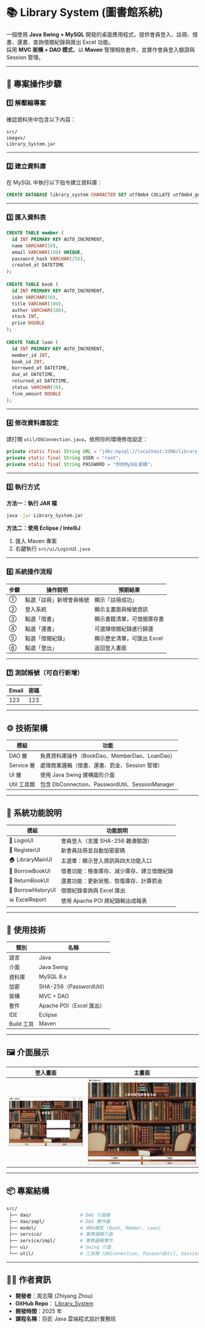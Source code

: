 # 📚 Library System (圖書館系統)

一個使用 **Java Swing + MySQL** 開發的桌面應用程式，提供會員登入、註冊、借書、還書、查詢借閱紀錄與匯出 Excel 功能。  
採用 **MVC 架構 + DAO 模式**，以 **Maven** 管理相依套件，並實作會員登入驗證與 Session 管理。

---

## 🧩 專案操作步驟

### 1️⃣ 解壓縮專案
確認資料夾中包含以下內容：

```
src/
images/
Library_System.jar
```

---

### 2️⃣ 建立資料庫
在 MySQL 中執行以下指令建立資料庫：

```sql
CREATE DATABASE library_system CHARACTER SET utf8mb4 COLLATE utf8mb4_general_ci;
```

---

### 3️⃣ 匯入資料表
```sql
CREATE TABLE member (
  id INT PRIMARY KEY AUTO_INCREMENT,
  name VARCHAR(50),
  email VARCHAR(100) UNIQUE,
  password_hash VARCHAR(256),
  created_at DATETIME
);

CREATE TABLE book (
  id INT PRIMARY KEY AUTO_INCREMENT,
  isbn VARCHAR(50),
  title VARCHAR(100),
  author VARCHAR(100),
  stock INT,
  price DOUBLE
);

CREATE TABLE loan (
  id INT PRIMARY KEY AUTO_INCREMENT,
  member_id INT,
  book_id INT,
  borrowed_at DATETIME,
  due_at DATETIME,
  returned_at DATETIME,
  status VARCHAR(20),
  fine_amount DOUBLE
);
```

---

### 4️⃣ 修改資料庫設定
請打開 `util/DbConnection.java`，依照你的環境修改設定：

```java
private static final String URL = "jdbc:mysql://localhost:3306/library_system?serverTimezone=UTC";
private static final String USER = "root";
private static final String PASSWORD = "你的MySQL密碼";
```

---

### 5️⃣ 執行方式

**方法一：執行 JAR 檔**
```bash
java -jar Library_System.jar
```

**方法二：使用 Eclipse / IntelliJ**
1. 匯入 Maven 專案  
2. 右鍵執行 `src/ui/LoginUI.java`

---

### 6️⃣ 系統操作流程

| 步驟 | 操作說明 | 預期結果 |
|------|-----------|-----------|
| ① | 點選「註冊」新增會員帳號 | 顯示「註冊成功」 |
| ② | 登入系統 | 顯示主畫面與帳號資訊 |
| ③ | 點選「借書」 | 顯示書籍清單，可借閱庫存書 |
| ④ | 點選「還書」 | 可選擇借閱紀錄進行歸還 |
| ⑤ | 點選「借閱紀錄」 | 顯示歷史清單，可匯出 Excel |
| ⑥ | 點選「登出」 | 返回登入畫面 |

---

### 7️⃣ 測試帳號（可自行新增）

| Email | 密碼 |
|--------|------|
| 123 | 123 |

---

## ⚙️ 技術架構

| 模組 | 功能 |
|------|------|
| DAO 層 | 負責資料庫操作（BookDao、MemberDao、LoanDao） |
| Service 層 | 處理商業邏輯（借書、還書、罰金、Session 管理） |
| UI 層 | 使用 Java Swing 建構圖形介面 |
| Util 工具類 | 包含 DbConnection、PasswordUtil、SessionManager |

---

## 🧱 系統功能說明

| 模組 | 功能說明 |
|------|-----------|
| 🔐 LoginUI | 會員登入（支援 SHA-256 雜湊驗證） |
| 📝 RegisterUI | 新會員註冊並自動加密密碼 |
| 🏠 LibraryMainUI | 主選單：顯示登入資訊與四大功能入口 |
| 📖 BorrowBookUI | 借書功能：檢查庫存、減少庫存、建立借閱紀錄 |
| 📕 ReturnBookUI | 還書功能：更新狀態、恢復庫存、計算罰金 |
| 📜 BorrowHistoryUI | 借閱紀錄查詢與 Excel 匯出 |
| 📊 ExcelReport | 使用 Apache POI 將紀錄輸出成報表 |

---

## 🧰 使用技術

| 類別 | 名稱 |
|------|------|
| 語言 | Java |
| 介面 | Java Swing |
| 資料庫 | MySQL 8.x |
| 加密 | SHA-256（PasswordUtil） |
| 架構 | MVC + DAO |
| 套件 | Apache POI（Excel 匯出） |
| IDE | Eclipse |
| Build 工具 | Maven |

---

## 🖼️ 介面展示

| 登入畫面 | 主畫面 |
|-----------|-----------|
| ![LoginUI](https://github.com/chou890810-ctrl/Library_System/blob/main/LibrarySystem/src/main/resources/images/LoginUI.png) |![LoginUI](https://github.com/chou890810-ctrl/Library_System/blob/main/LibrarySystem/src/main/resources/images/LibraryMainUI.png)|

---

## 📦 專案結構
```bash
src/
 ├── dao/                  # DAO 介面層
 ├── dao/impl/             # DAO 實作層
 ├── model/                # 資料模型 (Book, Member, Loan)
 ├── service/              # 業務邏輯介面
 ├── service/impl/         # 業務邏輯實作
 ├── ui/                   # Swing 介面
 └── util/                 # 工具類 (DbConnection, PasswordUtil, SessionManager)
```

---

## 👨‍💻 作者資訊
- **開發者**：周志陽 (Zhiyang Zhou)  
- **GitHub Repo**： [Library_System](https://github.com/chou890810-ctrl/Library_System)  
- **開發時間**：2025 年  
- **課程名稱**：巨匠 Java 雲端程式設計實務班
